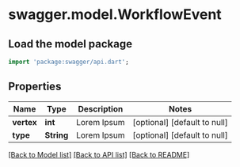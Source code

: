 # swagger.model.WorkflowEvent

## Load the model package
```dart
import 'package:swagger/api.dart';
```

## Properties
Name | Type | Description | Notes
------------ | ------------- | ------------- | -------------
**vertex** | **int** | Lorem Ipsum | [optional] [default to null]
**type** | **String** | Lorem Ipsum | [optional] [default to null]

[[Back to Model list]](../README.md#documentation-for-models) [[Back to API list]](../README.md#documentation-for-api-endpoints) [[Back to README]](../README.md)


